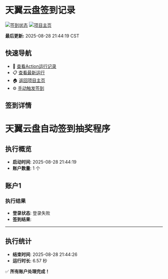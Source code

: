 # 天翼云盘签到记录

[![签到状态](https://github.com/agesky/189pan/actions/workflows/main.yml/badge.svg)](https://github.com/agesky/189pan/actions/workflows/main.yml) [![项目主页](https://img.shields.io/badge/GitHub-项目主页-blue?logo=github)](https://github.com/agesky/189pan)

**最后更新:** 2025-08-28 21:44:19 CST

## 快速导航

- 🔄 [查看Action运行记录](https://github.com/agesky/189pan/actions)
- 📋 [查看最新运行](https://github.com/agesky/189pan/actions/runs/17297749273)
- 🏠 [返回项目主页](https://github.com/agesky/189pan)
- ⚙️ [手动触发签到](https://github.com/agesky/189pan/actions/workflows/main.yml)

## 签到详情

# 天翼云盘自动签到抽奖程序

## 执行概览
- **启动时间**: 2025-08-28 21:44:19
- **账户数量**: 1 个

## 账户1
### 执行结果
- **登录状态**: 登录失败
- **签到结果**: 

---
## 执行统计
- **结束时间**: 2025-08-28 21:44:26
- **运行时长**: 6.57 秒

✅ **所有账户处理完成！**

